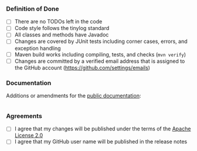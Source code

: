 ### Definition of Done

- [ ] There are no TODOs left in the code
- [ ] Code style follows the tinylog standard
- [ ] All classes and methods have Javadoc
- [ ] Changes are covered by JUnit tests including corner cases, errors, and exception handling
- [ ] Maven build works including compiling, tests, and checks (`mvn verify`)
- [ ] Changes are committed by a verified email address that is assigned to the GitHub account (https://github.com/settings/emails)

### Documentation

Additions or amendments for the [public documentation](https://github.com/pmwmedia/tinylog/wiki/Documentation):

```markdown

```

### Agreements

- [ ] I agree that my changes will be published under the terms of the [Apache License 2.0](https://github.com/pmwmedia/tinylog/blob/v2.0/license.txt)
- [ ] I agree that my GitHub user name will be published in the release notes
